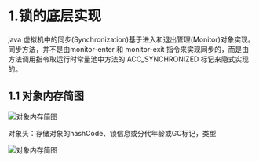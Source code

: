 # 1.锁的底层实现
java 虚拟机中的同步(Synchronization)基于进入和退出管理(Monitor)对象实现。同步方法，并不是由monitor-enter 和 monitor-exit 指令来实现同步的，而是由方法调用指令取运行时常量池中方法的 ACC_SYNCHRONIZED 标记来隐式实现的。

## 1.1 对象内存简图
![对象内存简图](https://i.loli.net/2019/07/11/5d26a6c5466ad58228.png "对象内存简图")

对象头：存储对象的hashCode、锁信息或分代年龄或GC标记，类型

![对象内存简图](https://i.loli.net/2019/07/11/5d26ac5209ed875137.png "对象内存简图")
